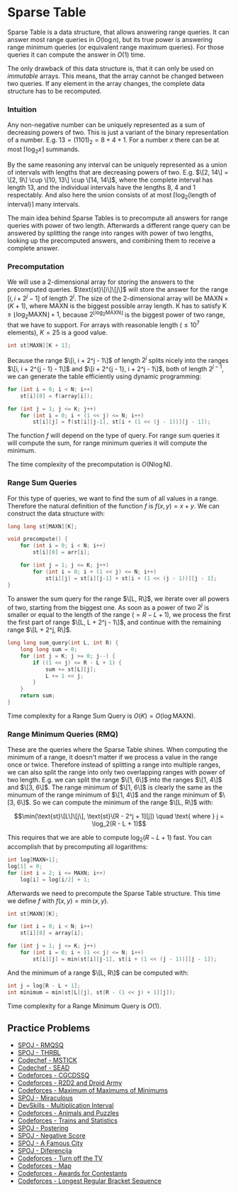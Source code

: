 <!--?title Sparse Table-->

# Sparse Table

Sparse Table is a data structure, that allows answering range queries.
It can answer most range queries in $O(\log n)$, but its true power is answering range minimum queries (or equivalent range maximum queries).
For those queries it can compute the answer in $O(1)$ time. 

The only drawback of this data structure is, that it can only be used on _immutable_ arrays. 
This means, that the array cannot be changed between two queries.
If any element in the array changes, the complete data structure has to be recomputed. 

### Intuition

Any non-negative number can be uniquely represented as a sum of decreasing powers of two. 
This is just a variant of the binary representation of a number. 
E.g. $13 = (1101)_2 = 8 + 4 + 1$. 
For a number $x$ there can be at most $\lceil \log_2 x \rceil$ summands. 

By the same reasoning any interval can be uniquely represented as a union of intervals with lengths that are decreasing powers of two. 
E.g. $\[2, 14\] = \[2, 9\] \cup \[10, 13\] \cup \[14, 14\]$, where the complete interval has length 13, and the individual intervals have the lengths 8, 4 and 1 respectably. 
And also here the union consists of at most $\lceil \log_2(\text{length of interval}) \rceil$ many intervals. 

The main idea behind Sparse Tables is to precompute all answers for range queries with power of two length. 
Afterwards a different range query can be answered by splitting the range into ranges with power of two lengths, looking up the precomputed answers, and combining them to receive a complete answer. 

### Precomputation

We will use a 2-dimensional array for storing the answers to the precomputed queries. 
$\text{st}\[i\]\[j\]$ will store the answer for the range $[i, i + 2^j - 1]$ of length $2^j$. 
The size of the 2-dimensional array will be $\text{MAXN} \times (K + 1)$, where $\text{MAXN}$ is the biggest possible array length. 
$\text{K}$ has to satisfy $\text{K} \ge \lfloor \log_2 \text{MAXN} \rfloor + 1$, because $2^{\lfloor \log_2 \text{MAXN} \rfloor}$ is the biggest power of two range, that we have to support. 
For arrays with reasonable length ($\le 10^7$ elements), $K = 25$ is a good value. 

```cpp
int st[MAXN][K + 1];
```

Because the range $\[i, i + 2^j - 1\]$ of length $2^j$ splits nicely into the ranges $\[i, i + 2^{j - 1} - 1\]$ and $\[i + 2^{j - 1}, i + 2^j - 1\]$, both of length $2^{j - 1}$, we can generate the table efficiently using dynamic programming:

```cpp
for (int i = 0; i < N; i++) 
    st[i][0] = f(array[i]);

for (int j = 1; j <= K; j++) 
    for (int i = 0; i + (1 << j) <= N; i++) 
        st[i][j] = f(st[i][j-1], st[i + (1 << (j - 1))][j - 1]);
```

The function $f$ will depend on the type of query.
For range sum queries it will compute the sum, for range minimum queries it will compute the minimum. 

The time complexity of the precomputation is $O(\text{N} \log \text{N})$. 

### Range Sum Queries

For this type of queries, we want to find the sum of all values in a range. 
Therefore the natural definition of the function $f$ is $f(x, y) = x + y$. 
We can construct the data structure with:

<!--- begin test sum_queries
```cpp
#include <bits/stdc++.h>
using namespace std;
const int MAXN = 1e7;
const int K = 25;
const int N = 100;
int arr[N];
```
-->

```cpp
long long st[MAXN][K];

void precompute() {
    for (int i = 0; i < N; i++) 
        st[i][0] = arr[i];

    for (int j = 1; j <= K; j++) 
        for (int i = 0; i + (1 << j) <= N; i++) 
            st[i][j] = st[i][j-1] + st[i + (1 << (j - 1))][j - 1];
}
```

To answer the sum query for the range $\[L, R\]$, we iterate over all powers of two, starting from the biggest one.
As soon as a power of two $2^j$ is smaller or equal to the length of the range ($= R - L + 1$), we process the first the first part of range $\[L, L + 2^j - 1\]$, and continue with the remaining range $\[L + 2^j, R\]$.  

```cpp
long long sum_query(int L, int R) {
    long long sum = 0;
    for (int j = K; j >= 0; j--) {
        if ((1 << j) <= R - L + 1) {
            sum += st[L][j];
            L += 1 << j;
        }
    }
    return sum;
}
```

Time complexity for a Range Sum Query is $O(K) = O(\log \text{MAXN})$.

<!---
```
int main() {
    iota(begin(arr), end(arr), 0);
    precompute();
    for (int L = 0; L < N; L++) {
        for (int R = L; R < N; R++) {
            TEST_EQ((L + R) * (R - L + 1) / 2, sum_query(L, R));
        }
    }
}
```
end test -->

### Range Minimum Queries (RMQ)

These are the queries where the Sparse Table shines. 
When computing the minimum of a range, it doesn't matter if we process a value in the range once or twice. 
Therefore instead of splitting a range into multiple ranges, we can also split the range into only two overlapping ranges with power of two length. 
E.g. we can split the range $\[1, 6\]$ into the ranges $\[1, 4\]$ and $\[3, 6\]$. 
The range minimum of $\[1, 6\]$ is clearly the same as the minumum of the range minimum of $\[1, 4\]$ and the range minimum of $\[3, 6\]$. 
So we can compute the minimum of the range $\[L, R\]$ with:

$$\min(\text{st}\[L\]\[j\], \text{st}\[R - 2^j + 1][j]) \quad \text{ where } j = \log_2(R - L + 1)$$

This requires that we are able to compute $\log_2(R - L + 1)$ fast. 
You can accomplish that by precomputing all logarithms: 

```cpp
int log[MAXN+1];
log[1] = 0;
for (int i = 2; i <= MAXN; i++) 
    log[i] = log[i/2] + 1;
```

Afterwards we need to precompute the Sparse Table structure. This time we define $f$ with $f(x, y) = \min(x, y)$. 

```cpp
int st[MAXN][K];

for (int i = 0; i < N; i++) 
    st[i][0] = array[i];

for (int j = 1; j <= K; j++) 
    for (int i = 0; i + (1 << j) <= N; i++) 
        st[i][j] = min(st[i][j-1], st[i + (1 << (j - 1))][j - 1]);
```

And the minimum of a range $\[L, R\]$ can be computed with:

```cpp
int j = log[R - L + 1];
int minimum = min(st[L][j], st[R - (1 << j) + 1][j]);
```
 
Time complexity for a Range Minimum Query is $O(1)$.

## Practice Problems

* [SPOJ - RMQSQ](http://www.spoj.com/problems/RMQSQ/)
* [SPOJ - THRBL](http://www.spoj.com/problems/THRBL/)
* [Codechef - MSTICK](https://www.codechef.com/problems/MSTICK)
* [Codechef - SEAD](https://www.codechef.com/problems/SEAD)
* [Codeforces - CGCDSSQ](http://codeforces.com/contest/475/problem/D)
* [Codeforces - R2D2 and Droid Army](http://codeforces.com/problemset/problem/514/D)
* [Codeforces - Maximum of Maximums of Minimums](http://codeforces.com/problemset/problem/872/B)
* [SPOJ - Miraculous](http://www.spoj.com/problems/TNVFC1M/)
* [DevSkills - Multiplication Interval](https://devskill.com/CodingProblems/ViewProblem/19)
* [Codeforces - Animals and Puzzles](http://codeforces.com/contest/713/problem/D)
* [Codeforces - Trains and Statistics](http://codeforces.com/contest/675/problem/E)
* [SPOJ - Postering](http://www.spoj.com/problems/POSTERIN/)
* [SPOJ - Negative Score](http://www.spoj.com/problems/RPLN/)
* [SPOJ - A Famous City](http://www.spoj.com/problems/CITY2/)
* [SPOJ - Diferencija](http://www.spoj.com/problems/DIFERENC/)
* [Codeforces - Turn off the TV](http://codeforces.com/contest/863/problem/E)
* [Codeforces - Map](http://codeforces.com/contest/15/problem/D)
* [Codeforces - Awards for Contestants](http://codeforces.com/contest/873/problem/E)
* [Codeforces - Longest Regular Bracket Sequence](http://codeforces.com/contest/5/problem/C)
